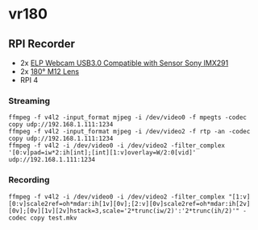 # vr180

## RPI Recorder
- 2x [ELP Webcam USB3.0 Compatible with Sensor Sony IMX291](https://smile.amazon.de/gp/product/B07KMW5TRS/ref=ppx_yo_dt_b_search_asin_title?ie=UTF8&psc=1)
- 2x [180° M12 Lens](https://smile.amazon.de/gp/product/B07VXGGK35/ref=ppx_yo_dt_b_asin_title_o06_s00?ie=UTF8&psc=1)
- RPI 4

### Streaming
```
ffmpeg -f v4l2 -input_format mjpeg -i /dev/video0 -f mpegts -codec copy udp://192.168.1.111:1234
ffmpeg -f v4l2 -input_format mjpeg -i /dev/video2 -f rtp -an -codec copy udp://192.168.1.111:1234                           
ffmpeg -f v4l2 -i /dev/video0 -i /dev/video2 -filter_complex '[0:v]pad=iw*2:ih[int];[int][1:v]overlay=W/2:0[vid]' udp://192.168.1.111:1234
```

### Recording
```
ffmpeg -f v4l2 -i /dev/video0 -i /dev/video2 -filter_complex "[1:v][0:v]scale2ref=oh*mdar:ih[1v][0v];[2:v][0v]scale2ref=oh*mdar:ih[2v][0v];[0v][1v][2v]hstack=3,scale='2*trunc(iw/2)':'2*trunc(ih/2)'" -codec copy test.mkv                       
```
